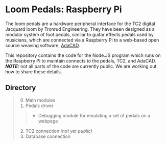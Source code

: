 # Loom Pedals: Raspberry Pi

The loom pedals are a hardware peripheral interface for the TC2 digital Jacquard loom by Tronrud Engineering. They have been designed as a modular system of foot pedals, similar to guitar effects pedals used by musicians, which are connected via a Raspberry Pi to a web-based open source weaving software, [AdaCAD](https://github.com/UnstableDesign/AdaCAD). 
 
This repository contains the code for the Node.JS program which runs on the Raspberry Pi to maintain connects to the pedals, TC2, and AdaCAD. ***NOTE:*** not all parts of the code are currently public. We are working out how to share these details.

## Directory

>  0. Main modules
>  1. Pedals driver
>>    * Debugging module for emulating a set of pedals on a webpage
>  2. TC2 connection *(not yet public)*
>  3. Database connection